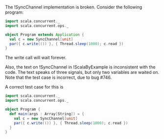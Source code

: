 The !SyncChannel implementation is broken. Consider the following program:

```scala
import scala.concurrent._
import scala.concurrent.ops._

object Program extends Application {
  val c = new SyncChannel[unit]
  par({ c.write(()) }, { Thread.sleep(1000); c.read })
}
```

The write call will wait forever.

Also, the text on !SyncChannel in !ScalaByExample is inconsistent with the code. The text speaks of three signals, but only two variables are waited on.
Note that the test case is incorrect, due to bug #746. 

A correct test case for this is 

```scala
import scala.concurrent._
import scala.concurrent.ops._

object Program {
  def main(args : Array[String]) = {
    val c = new SyncChannel[unit]
    par({ c.write(()) }, { Thread.sleep(1000); c.read })
  }
}
```

